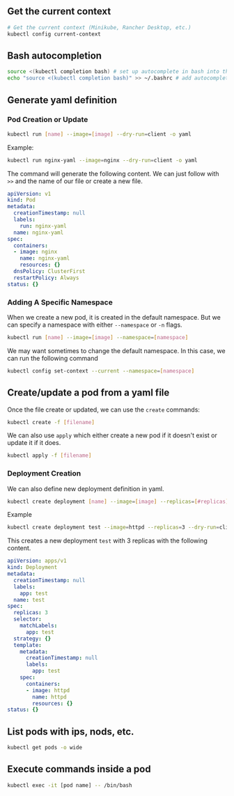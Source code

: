 ## Get the current context
```bash
# Get the current context (Minikube, Rancher Desktop, etc.)
kubectl config current-context
```

## Bash autocompletion
```bash
source <(kubectl completion bash) # set up autocomplete in bash into the current shell, bash-completion package should be installed first.
echo "source <(kubectl completion bash)" >> ~/.bashrc # add autocomplete permanently to your bash shell.
```

## Generate yaml definition
### Pod Creation or Update
```bash
kubectl run [name] --image=[image] --dry-run=client -o yaml
```

Example:
```bash
kubectl run nginx-yaml --image=nginx --dry-run=client -o yaml
```

The command will generate the following content. We can just follow with `>>` and the name of our file or create a new file.

```yaml
apiVersion: v1
kind: Pod
metadata:
  creationTimestamp: null
  labels:
    run: nginx-yaml
  name: nginx-yaml
spec:
  containers:
  - image: nginx
    name: nginx-yaml
    resources: {}
  dnsPolicy: ClusterFirst
  restartPolicy: Always
status: {}
```

### Adding A Specific Namespace
When we create a new pod, it is created in the default namespace. But we can specify a namespace with either `--namespace` or `-n` flags.

```bash
kubectl run [name] --image=[image] --namespace=[namespace]
```

We may want sometimes to change the default namespace. In this case, we can run the following command

```bash
kubectl config set-context --current --namespace=[namespace]
```

## Create/update a pod from a yaml file
Once the file create or updated, we can use the `create` commands:

```bash
kubectl create -f [filename]
```

We can also use `apply` which either create a new pod if it doesn't exist or update it if it does.

```bash
kubectl apply -f [filename]
```

### Deployment Creation
We can also define new deployment definition in yaml.

```bash
kubectl create deployment [name] --image=[image] --replicas=[#replicas] --dry-run=client -o yaml > filename.yaml
```

Example

```bash
kubectl create deployment test --image=httpd --replicas=3 --dry-run=client -o yaml > test.yaml
```

This creates a new deployment `test` with 3 replicas with the following content.

```yaml
apiVersion: apps/v1
kind: Deployment
metadata:
  creationTimestamp: null
  labels:
    app: test
  name: test
spec:
  replicas: 3
  selector:
    matchLabels:
      app: test
  strategy: {}
  template:
    metadata:
      creationTimestamp: null
      labels:
        app: test
    spec:
      containers:
      - image: httpd
        name: httpd
        resources: {}
status: {}
```

## List pods with ips, nods, etc. 

```bash
kubectl get pods -o wide
```

## Execute commands inside a pod 
```bash
kubectl exec -it [pod name] -- /bin/bash
```


